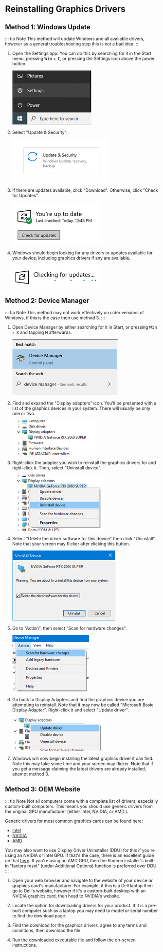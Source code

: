 # Reinstalling Graphics Drivers

## Method 1: Windows Update

::: tip Note
This method will update Windows and all available drivers, however as a general troubleshooting step this is not a bad idea.
:::

1. Open the Settings app. You can do this by searching for it in the Start menu, pressing <kbd>Win</kbd> + <kbd>I</kbd>, or pressing the Settings icon above the power button.

   ![The Settings button in Windows 10's Start menu.](./img/reinstalling-gpu-drivers/opensettings.png)

2. Select "Update & Security".

   ![The "Update & Security" tile in Windows 10's Settings app.](./img/reinstalling-gpu-drivers/updateandsecurity.png)

3. If there are updates available, click "Download". Otherwise, click "Check for Updates".

   ![The "Check for updates" button in Windows Update settings.](./img/reinstalling-gpu-drivers/checkforupdates.png)

4. Windows should begin looking for any drivers or updates available for your device, including graphics drivers if any are available.

   ![Windows Update is checking for updates.](./img/reinstalling-gpu-drivers/checkingforupdates.png)

## Method 2: Device Manager

::: tip Note
This method may not work effectively on older versions of Windows, if this is the case then use method 3.
:::

1. Open Device Manager by either searching for it in Start, or pressing <kbd>Win</kbd> + <kbd>X</kbd> and tapping <kbd>M</kbd> afterwards.

   ![Windows 10's taskbar search menu, with "Device Manager" shown as the first result.](./img/reinstalling-gpu-drivers/devmgmtsearch.png)

2. Find and expand the "Display adapters" icon. You'll be presented with a list of the graphics devices in your system. There will usually be only one or two.

   ![Device Manager's "Display adapters" section is expanded. Underneath it, Device Manager shows any connected graphics devices. This image shows an NVIDIA GeForce RTX 2060 SUPER in the "Display adapters" section.](./img/reinstalling-gpu-drivers/devmgmtdisplayadapt.png)

3. Right-click the adapter you wish to reinstall the graphics drivers for and right-click it. Then, select "Uninstall device".

   ![The "Uninstall device" option is in the context menu that appears when right-clicking a device in Device Manager.](./img/reinstalling-gpu-drivers/devmgmtuninstall.png)

4. Select "Delete the driver software for this device" then click "Uninstall". Note that your screen may flicker after clicking this button.

   ![Device Manager shows a confirmation window before uninstalling the driver for the device. The checkbox for "Delete the driver software for this device" is checked.](./img/reinstalling-gpu-drivers/devmgmtdelete.png)

5. Go to "Action", then select "Scan for hardware changes".

   !["Scan for hardware changes" is shown under Device Manager's "Action" menu, at the top of the window.](./img/reinstalling-gpu-drivers/devmgmtscan.png)

6. Go back to Display Adapters and find the graphics device you are attempting to reinstall. Note that it may now be called "Microsoft Basic Display Adapter". Right-click it and select "Update driver".

   ![The "Update driver" option is in the context menu that appears when right-clicking a device in Device Manager.](./img/reinstalling-gpu-drivers/devmgmtupdate.png)

7. Windows will now begin installing the latest graphics driver it can find. Note this may take some time and your screen may flicker. Note that if you get a message claiming the latest drivers are already installed, attempt method 3.

## Method 3: OEM Website

::: tip Note
Not all computers come with a complete list of drivers, especially custom-built computers. This means you should use generic drivers from the original GPU manufacturer (either Intel, NVIDIA, or AMD.).

Generic drivers for most common graphics cards can be found here:

- [Intel](https://downloadcenter.intel.com/)
- [NVIDIA](https://www.nvidia.com/Download/index.aspx)
- [AMD](https://www.amd.com/en/support)

You may also want to use Display Driver Uninstaller (DDU) for this if you're using an NVIDIA or Intel GPU. If that's the case, there is an excellent guide on that [here](https://www.wagnardsoft.com/content/ddu-guide-tutorial). If you're using an AMD GPU, then the Radeon installer's built-in "factory reset" (under Additional Options) function is preferred over DDU.
:::

1. Open your web browser and navigate to the website of your device or graphics card's manufacturer. For example, if this is a Dell laptop then go to Dell's website, however if it's a custom-built desktop with an NVIDIA graphics card, then head to NVIDIA's website.

2. Locate the option for downloading drivers for your product. If it is a pre-built computer such as a laptop you may need to model or serial number to find the download page.

3. Find the download for the graphics drivers, agree to any terms and conditions, then download the file.

4. Run the downloaded executable file and follow the on-screen instructions.
